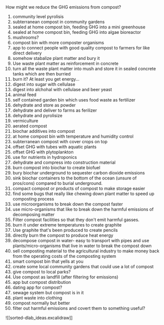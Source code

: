 How might we reduce the GHG emissions from compost?

1. community level pyrolisis
2. subterranean compost in community gardens
3. sealed at home compost bin, feeding GHG into a mini greenhouse
4. sealed at home compost bin, feeding GHG into algae bioreactor
5. mushrooms?
6. compost bin with more composter organisms
7. app to connect people with good quality compost to farmers for like direct delivery
8. somehow stabalize plant matter and bury it
9. Use waste plant matter as reinforcement in concrete
10. turn all the waste plant matter into mush and store it in sealed concrete tanks which are then burried
11. burn it? At least you get energy...
12. digest into sugar with cellulase
13. digest into alchohal with cellulase and beer yeast
14. animal feed
15. self contained garden bin which uses food waste as fertilizer
16. dehydrate and store as powder
17. dehydrate and deliver to farms as ferilizer
18. dehydrate and pyrolisize
19. vermiculture
20. aerated compost
21. biochar additives into compost
22. at home compost bin with temperature and humidity control
23. subterranean compost with cover crops on top
24. offset GHG with tubes with aquatic plants
25. offset GHG with plytoplankton
26. use for nutrients in hydroponics
27. dehydrate and compress into construction material
28. burn compost into biochar to create biofuel
29. bury biochar underground to sequester carbon dioxide emissions
30. sink biochar containers to the bottom of the ocean (unsure of pros/cons) compared to burial underground.
31. compact compost or products of compost to make storage easier
32. find some bugs that really like chewing down plant matter to speed up composting process
33. use microorganisms to break down the compost faster
34. use micro-organisms that like to break down the harmful emissions of decomposing matter
35. Filter compost facilities so that they don't emit harmful gasses.
36. burn it under extreme temperatures to create graphite
37. Use graphite that's been produced to create pencils
38. directly burn the compost to produce heat energy
39. decompose compost in water- easy to transport with pipes and use plants/micro-organisms that live in water to break the compost down
40. sell composting material to the agricultural industry to make money back from the operating costs of the composting system
41. smart compost bin that yells at you
42. create some local community gardens that could use a lot of compost
43. give compost to local parks?
44. Use compost as landfill (after filtering for emissions)
45. app but compost distribution
46. dating app for compost?
47. sewage system but compost is in it
48. plant waste into clothing
49. compost normally but better
50. filter out harmful emissions and covert them to something useful?

![[sorted-dlab_ideas.excalidraw]]